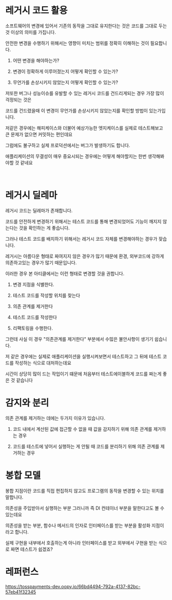# 레거시 코드 활용

소프트웨어의 변경에 있어서 기존의 동작을 그대로 유지한다는 것은 코드를 그대로 두는 것 이상의 의미를 가집니다.

안전한 변경을 수행하기 위해서는 영향이 미치는 범위를 정확히 이해하는 것이 필요합니다.

1. 어떤 변경을 해야하는가?

2. 변경이 정확하게 이루어졌는지 어떻게 확인할 수 있는가?

3. 무언가를 손상시키지 않았는지 어떻게 확인할 수 있는가?

저또한 버그나 성능이슈를 유발할 수 있는 레거시 코드를 건드리게되는 경우 가장 많이 걱정되는 것은

코드를 건드렸을때 이 변경이 무언가를 손상시키지 않았는지를 확인할 방법이 있는가입니다.

저같은 경우에는 해피케이스와 더불어 예상가능한 엣지케이스를 실제로 테스트해보고 큰 문제가 없으면 커밋하는 편인데요

그럼에도 불구하고 실제 프로덕션에서는 버그가 발생하기도 합니다.

애플리케이션의 무결성이 매우 중요시되는 경우에는 어떻게 해야할지는 한번 생각해봐야할 것 같네요

<br/>


# 레거시 딜레마

레거시 코드는 딜레마가 존재합니다. 

코드를 안전하게 변경하기 위해서는 테스트 코드를 통해 변경되었어도 기능이 깨지지 않는다는 것을 확인하는 게 좋습니다.

그러나 테스트 코드를 배치하기 위해서는 레거시 코드 자체를 변경해야하는 경우가 잦습니다.

레거시는 아름다운 형태로 짜여지지 않은 경우가 많기 때문에 환경, 외부코드에 강하게 의존하고있는 경우가 많기 때문입니다.

이러한 경우 본 아티클에서는 이런 형태로 변경할 것을 권합니다.

1. 변경 지점을 식별한다.

2. 테스트 코드를 작성할 위치를 찾는다

3. 의존 관계를 제거한다

4. 테스트 코드를 작성한다

5. 리팩토링을 수행한다.

그런데 사실 이 경우 "의존관계를 제거한다" 부분에서 수많은 불안사항이 생기기 쉽습니다.

저 같은 경우에는 실제로 애플리케이션을 실행시켜보면서 테스트하고 그 뒤에 테스트 코드를 작성하는 식으로 대처하는데요

시간이 상당히 많이 드는 작업이기 떄문에 처음부터 테스트에이블하게 코드를 짜는게 좋은 것 같습니다


# 감지와 분리

의존 관계를 제거하는 데에는 두가지 이유가 있습니다.

1. 코드 내에서 계산된 값에 접근할 수 없을 때 값을 감지하기 위해 의존 관계를 제거하는 경우

2. 코드를 테스트에 넣어서 실행하는 게 안될 때 코드를 분리하기 위해 의존 관계를 제거하는 경우


# 봉합 모델

봉합 지점이란 코드를 직접 편집하지 않고도 프로그램의 동작을 변경할 수 있는 위치를 말합니다.

의존성을 주입받아서 실행하는 부분 그러니까 즉 DI 컨테이너 부분을 말한다고도 볼 수 있는데요

의존성을 받는 부분, 함수나 메서드의 인자로 인터페이스를 받는 부분을 활성화 지점이라고 합니다.

실제 구현을 내부에서 호출하는게 아니라 인터페이스를 받고 외부에서 구현을 받는 식으로 짜면 테스트가 쉽겠죠?





# 레퍼런스

https://tosspayments-dev.oopy.io/66bd4494-792a-4137-82bc-57eb41f32345
